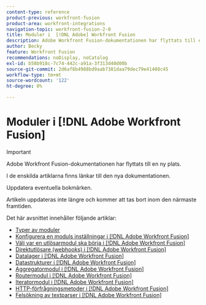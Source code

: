 ```yaml
---
content-type: reference
product-previous: workfront-fusion
product-area: workfront-integrations
navigation-topic: workfront-fusion-2-0
title: Moduler i  [!DNL Adobe] Workfront Fusion
description: Adobe Workfront Fusion-dokumentationen har flyttats till en ny plats. Den här artikeln har tagits bort, men innehåller en länk till den nya artikeln som innehåller den här funktionen.
author: Becky
feature: Workfront Fusion
recommendations: noDisplay, noCatalog
exl-id: b50b918c-7c74-442c-a91a-3f313d40d00b
source-git-commit: 2d6af8b4988bd9aab7381daa79dec79e41408c45
workflow-type: tm+mt
source-wordcount: '122'
ht-degree: 0%

---
```


# Moduler i [!DNL Adobe Workfront Fusion]

>[!IMPORTANT]
>
>Adobe Workfront Fusion-dokumentationen har flyttats till en ny plats.
>
>I de enskilda artiklarna finns länkar till den nya dokumentationen.
>
>Uppdatera eventuella bokmärken.
>
>Artikeln uppdateras inte längre och kommer att tas bort inom den närmaste framtiden.

Det här avsnittet innehåller följande artiklar:

* [Typer av moduler](../../workfront-fusion/modules/module-types.md)
* [Konfigurera en moduls inställningar i  [!DNL Adobe Workfront Fusion]](../../workfront-fusion/modules/configure-a-modules-settings.md)
* [Välj var en utlösarmodul ska börja i  [!DNL Adobe Workfront Fusion]](../../workfront-fusion/modules/choose-where-trigger-module-starts.md)
* [Direktutlösare (webhooks) i  [!DNL Adobe Workfront Fusion]](/help/quicksilver/workfront-fusion/webhooks/instant-triggers-webhooks.md)
* [Datalager i  [!DNL Adobe Workfront Fusion]](../../workfront-fusion/modules/data-stores.md)
* [Datastrukturer i  [!DNL Adobe Workfront Fusion]](../../workfront-fusion/modules/data-structures.md)
* [Aggregatormodul i  [!DNL Adobe Workfront Fusion]](../../workfront-fusion/modules/aggregator-module.md)
* [Routermodul i  [!DNL Adobe Workfront Fusion]](../../workfront-fusion/modules/router-module.md)
* [Iteratormodul i  [!DNL Adobe Workfront Fusion]](../../workfront-fusion/modules/iterator-module.md)
* [HTTP-förfrågningsmetoder i  [!DNL Adobe Workfront Fusion]](../../workfront-fusion/modules/http-request-methods.md)
* [Felsökning av textparser i  [!DNL Adobe Workfront Fusion]](../../workfront-fusion/modules/text-parser-troubleshooting.md)
